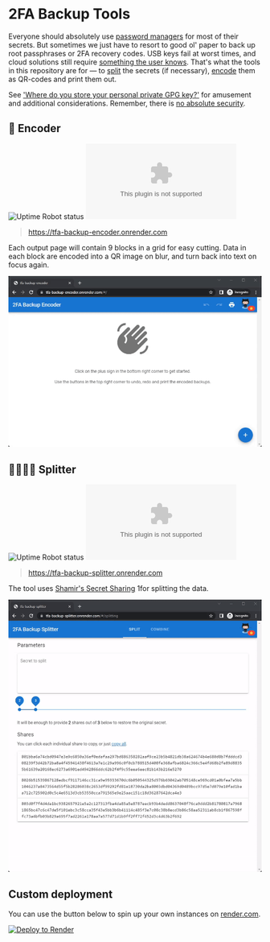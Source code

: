 # 2FA Backup Tools

Everyone should absolutely use [password managers](https://en.wikipedia.org/wiki/Password_manager) for most of their secrets. But sometimes we just have to resort to good ol' paper to back up root passphrases or 2FA recovery codes. USB keys fail at worst times, and cloud solutions still require [something the user knows](https://en.wikipedia.org/wiki/Multi-factor_authentication#Knowledge). That's what the tools in this repository are for &mdash; to [split](#-splitter) the secrets (if necessary), [encode](#-encoder) them as QR-codes and print them out.

See ['Where do you store your personal private GPG key?'](https://security.stackexchange.com/q/51771) for amusement and additional considerations. Remember, there is [no absolute security](https://xkcd.com/538/).

## 📝 Encoder

![Uptime Robot status](https://img.shields.io/uptimerobot/status/m791500782-ff9ac5a28fb88d7a258e7c49?style=for-the-badge)
![Mozilla HTTP Observatory Grade](https://img.shields.io/mozilla-observatory/grade/tfa-backup-encoder.onrender.com?style=for-the-badge)

> https://tfa-backup-encoder.onrender.com

Each output page will contain 9 blocks in a grid for easy cutting. Data in each block are encoded into a QR image on blur, and turn back into text on focus again.

![tfa-backup-encoder](/docs/tfa-backup-encoder.gif?raw=true)

## 👨‍👩‍👧‍👦 Splitter

![Uptime Robot status](https://img.shields.io/uptimerobot/status/m791500787-b8b97ee0c3eb92adad46f778?style=for-the-badge)
![Mozilla HTTP Observatory Grade](https://img.shields.io/mozilla-observatory/grade/tfa-backup-splitter.onrender.com?style=for-the-badge)

> https://tfa-backup-splitter.onrender.com

The tool uses [Shamir's Secret Sharing](https://en.wikipedia.org/wiki/Shamir%27s_Secret_Sharing) 1for splitting the data.

![tfa-backup-splitter](/docs/tfa-backup-splitter.gif?raw=true)

## Custom deployment

You can use the button below to spin up your own instances on [render.com](https://render.com).

[![Deploy to Render](https://render.com/images/deploy-to-render-button.svg)](https://render.com/deploy?repo=https://github.com/dubov94/tfa-backup-tools)

